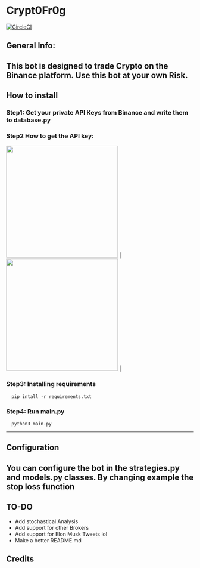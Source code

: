# Crypt0Fr0g
[![CircleCI](https://circleci.com/gh/lona9a/Crypt0Fr0g.svg?style=shield)](https://circleci.com/gh/lona9a/Crypt0Fr0g)

## General Info:
  This bot is designed to trade Crypto on the Binance platform. Use this bot at your own Risk.
---  
## How to install 

### Step1: Get your private API Keys from Binance and write them to database.py

### Step2 How to get the API key:
 <img src="https://public.bnbstatic.com/image/cms/article/body/202103/d40241dca7c551e2944fd039177b50d0.png" width="300"> |
 <img src="https://public.bnbstatic.com/image/cms/article/body/202103/38fbe5e95c6fde496c8b3f1d7f4843f6.png" width="300"> |

### Step3: Installing requirements
      pip intall -r requirements.txt

### Step4: Run main.py
      python3 main.py
---  
## Configuration
You can configure the bot in the strategies.py and models.py classes. By changing example the stop loss function
---
## TO-DO
- Add stochastical Analysis
- Add support for other Brokers
- Add support for Elon Musk Tweets lol
- Make a better README.md

## Credits
